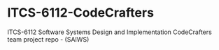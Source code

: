 # ITCS-6112-CodeCrafters
ITCS-6112 Software Systems Design and Implementation CodeCrafters team project repo - (SAIWS)
